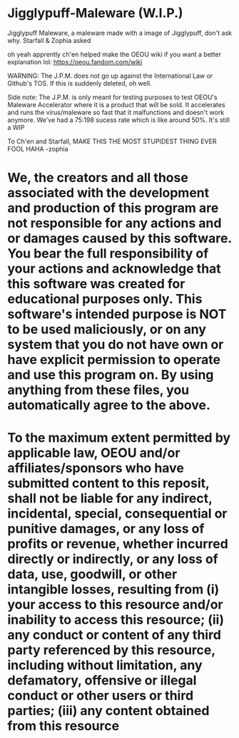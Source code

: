 # Jigglypuff-Maleware (W.I.P.)
Jigglypuff Maleware, a maleware made with a image of Jigglypuff, don't ask why. Starfall & Zophia asked

oh yeah apprently ch'en helped make the OEOU wiki if you want a better explanation lol: https://oeou.fandom.com/wiki

WARNING: The J.P.M. does not go up against the International Law or Github's TOS. If this is suddenly deleted, oh well. 

Side note: The J.P.M. is only meant for testing purposes to test OEOU's Maleware Accelerator where it is a product that will be sold. It accelerates and runs the virus/maleware so fast that it malfunctions and doesn't work anymore. We've had a 75:198 sucess rate which is like around 50%. It's still a WIP

To Ch'en and Starfall, MAKE THIS THE MOST STUPIDEST THING EVER FOOL HAHA -zophia

# We, the creators and all those associated with the development and production of this program are not responsible for any actions and or damages caused by this software. You bear the full responsibility of your actions and acknowledge that this software was created for educational purposes only. This software's intended purpose is NOT to be used maliciously, or on any system that you do not have own or have explicit permission to operate and use this program on. By using anything from these files, you automatically agree to the above.

# To the maximum extent permitted by applicable law, OEOU and/or affiliates/sponsors who have submitted content to this reposit, shall not be liable for any indirect, incidental, special, consequential or punitive damages, or any loss of profits or revenue, whether incurred directly or indirectly, or any loss of data, use, goodwill, or other intangible losses, resulting from (i) your access to this resource and/or inability to access this resource; (ii) any conduct or content of any third party referenced by this resource, including without limitation, any defamatory, offensive or illegal conduct or other users or third parties; (iii) any content obtained from this resource

